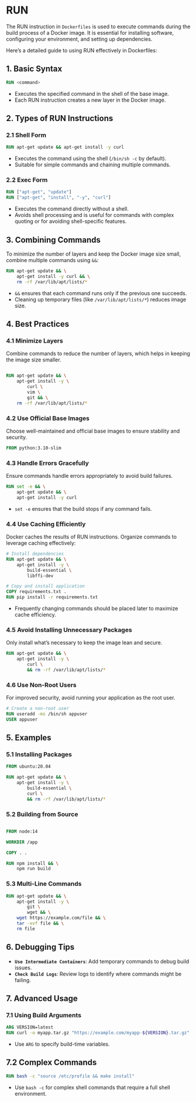 # RUN

The RUN instruction in `Dockerfiles` is used to execute commands during the build process of a Docker image. It is essential for installing software, configuring your environment, and setting up dependencies.

Here’s a detailed guide to using RUN effectively in Dockerfiles:

## 1. Basic Syntax

```Dockerfile
RUN <command>
```

- Executes the specified command in the shell of the base image.
- Each RUN instruction creates a new layer in the Docker image.

## 2. Types of RUN Instructions

### 2.1 Shell Form

```Dockerfile
RUN apt-get update && apt-get install -y curl
```

- Executes the command using the shell (`/bin/sh -c` by default).
- Suitable for simple commands and chaining multiple commands.

### 2.2 Exec Form

```Dockerfile
RUN ["apt-get", "update"]
RUN ["apt-get", "install", "-y", "curl"]
```

- Executes the command directly without a shell.
- Avoids shell processing and is useful for commands with complex quoting or for avoiding shell-specific features.

## 3. Combining Commands

To minimize the number of layers and keep the Docker image size small, combine multiple commands using `&&`:

```Dockerfile
RUN apt-get update && \
    apt-get install -y curl && \
    rm -rf /var/lib/apt/lists/*
```

- `&&` ensures that each command runs only if the previous one succeeds.
- Cleaning up temporary files (like `/var/lib/apt/lists/*`) reduces image size.

## 4. Best Practices

### 4.1 Minimize Layers

Combine commands to reduce the number of layers, which helps in keeping the image size smaller.

```Dockerfile

RUN apt-get update && \
    apt-get install -y \
        curl \
        vim \
        git && \
    rm -rf /var/lib/apt/lists/*
```

### 4.2 Use Official Base Images

Choose well-maintained and official base images to ensure stability and security.

```Dockerfile
FROM python:3.10-slim
```

### 4.3 Handle Errors Gracefully

Ensure commands handle errors appropriately to avoid build failures.

```Dockerfile
RUN set -e && \
    apt-get update && \
    apt-get install -y curl
```

- `set -e` ensures that the build stops if any command fails.

### 4.4 Use Caching Efficiently

Docker caches the results of RUN instructions. Organize commands to leverage caching effectively:

```Dockerfile
# Install dependencies
RUN apt-get update && \
    apt-get install -y \
        build-essential \
        libffi-dev

# Copy and install application
COPY requirements.txt .
RUN pip install -r requirements.txt
```

- Frequently changing commands should be placed later to maximize cache efficiency.

### 4.5 Avoid Installing Unnecessary Packages

Only install what’s necessary to keep the image lean and secure.

```Dockerfile
RUN apt-get update && \
    apt-get install -y \
        curl \
        && rm -rf /var/lib/apt/lists/*
```

### 4.6 Use Non-Root Users

For improved security, avoid running your application as the root user.

```Dockerfile
# Create a non-root user
RUN useradd -ms /bin/sh appuser
USER appuser
```

## 5. Examples

### 5.1 Installing Packages

```Dockerfile
FROM ubuntu:20.04

RUN apt-get update && \
    apt-get install -y \
        build-essential \
        curl \
        && rm -rf /var/lib/apt/lists/*
```

### 5.2 Building from Source

```Dockerfile

FROM node:14

WORKDIR /app

COPY . .

RUN npm install && \
    npm run build
```

### 5.3 Multi-Line Commands

```Dockerfile
RUN apt-get update && \
    apt-get install -y \
        git \
        wget && \
    wget https://example.com/file && \
    tar -xvf file && \
    rm file
```

## 6. Debugging Tips

- **`Use Intermediate Containers`**: Add temporary commands to debug build issues.
- **`Check Build Logs`**: Review logs to identify where commands might be failing.

## 7. Advanced Usage

### 7.1 Using Build Arguments

```Dockerfile
ARG VERSION=latest
RUN curl -o myapp.tar.gz "https://example.com/myapp-${VERSION}.tar.gz"
```

- Use `ARG` to specify build-time variables.

## 7.2 Complex Commands

```Dockerfile
RUN bash -c "source /etc/profile && make install"
```
- Use `bash -c` for complex shell commands that require a full shell environment.
